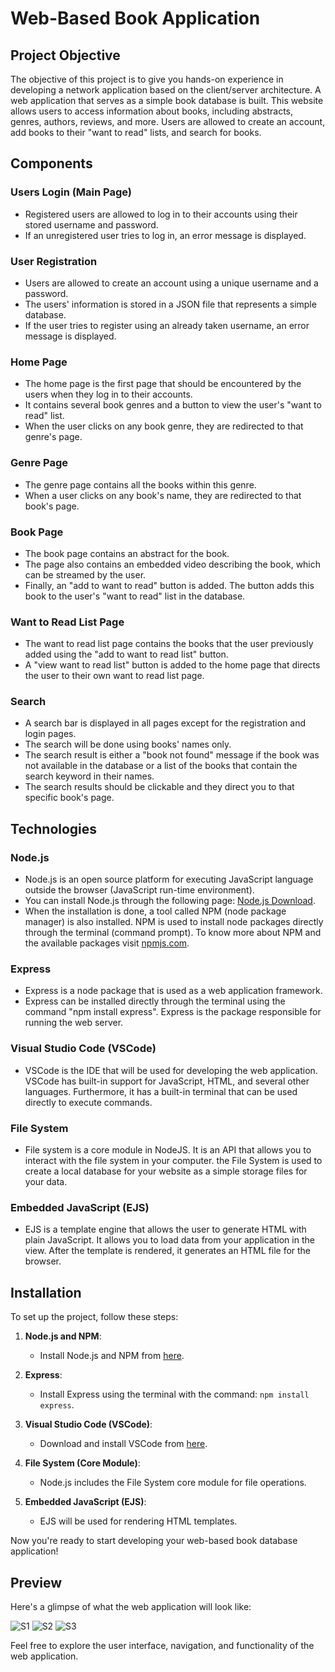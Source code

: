 # Web-Based Book Application

## Project Objective

The objective of this project is to give you hands-on experience in developing a network application based on the client/server architecture. A web application that serves as a simple book database is built. This website allows users to access information about books, including abstracts, genres, authors, reviews, and more. Users are allowed to create an account, add books to their "want to read" lists, and search for books.

## Components

### Users Login (Main Page)

- Registered users are allowed to log in to their accounts using their stored username and password.
- If an unregistered user tries to log in, an error message is displayed.

### User Registration

- Users are allowed to create an account using a unique username and a password.
- The users' information is stored in a JSON file that represents a simple database.
- If the user tries to register using an already taken username, an error message is displayed.

### Home Page

- The home page is the first page that should be encountered by the users when they log in to their accounts.
- It contains several book genres and a button to view the user's "want to read" list.
- When the user clicks on any book genre, they are redirected to that genre's page.

### Genre Page

- The genre page contains all the books within this genre.
- When a user clicks on any book's name, they are redirected to that book's page.

### Book Page

- The book page contains an abstract for the book.
- The page also contains an embedded video describing the book, which can be streamed by the user.
- Finally, an "add to want to read" button is added. The button adds this book to the user's "want to read" list in the database.

### Want to Read List Page

- The want to read list page contains the books that the user previously added using the "add to want to read list" button.
- A "view want to read list" button is added to the home page that directs the user to their own want to read list page.

### Search

- A search bar is displayed in all pages except for the registration and login pages.
- The search will be done using books' names only.
- The search result is either a "book not found" message if the book was not available in the database or a list of the books that contain the search keyword in their names.
- The search results should be clickable and they direct you to that specific book's page.

## Technologies

### Node.js

- Node.js is an open source platform for executing JavaScript language outside the browser (JavaScript run-time environment).
- You can install Node.js through the following page: [Node.js Download](https://nodejs.org/en/download/current/).
- When the installation is done, a tool called NPM (node package manager) is also installed. NPM is used to install node packages directly through the terminal (command prompt). To know more about NPM and the available packages visit [npmjs.com](https://www.npmjs.com/).

### Express

- Express is a node package that is used as a web application framework.
- Express can be installed directly through the terminal using the command "npm install express". Express is the package responsible for running the web server.

### Visual Studio Code (VSCode)

- VSCode is the IDE that will be used for developing the web application. VSCode has built-in support for JavaScript, HTML, and several other languages. Furthermore, it has a built-in terminal that can be used directly to execute commands.

### File System

- File system is a core module in NodeJS. It is an API that allows you to interact with the file system in your computer. the File System is used to create a local database for your website as a simple storage files for your data.

### Embedded JavaScript (EJS)

- EJS is a template engine that allows the user to generate HTML with plain JavaScript. It allows you to load data from your application in the view. After the template is rendered, it generates an HTML file for the browser.

## Installation

To set up the project, follow these steps:

1. **Node.js and NPM**:
   - Install Node.js and NPM from [here](https://nodejs.org/en/download/current/).

2. **Express**:
   - Install Express using the terminal with the command: `npm install express`.

3. **Visual Studio Code (VSCode)**:
   - Download and install VSCode from [here](https://code.visualstudio.com/).

4. **File System (Core Module)**:
   - Node.js includes the File System core module for file operations.

5. **Embedded JavaScript (EJS)**:
   - EJS will be used for rendering HTML templates.

Now you're ready to start developing your web-based book database application!

## Preview

Here's a glimpse of what the web application will look like:

![S1](https://github.com/Ziaad-Khaled/simple-book-web-application/assets/77291238/7ab02031-f35a-41ed-8820-ad6610ab87e9)
![S2](https://github.com/Ziaad-Khaled/simple-book-web-application/assets/77291238/771d6b52-42ec-4342-890b-2a5c667f7fc7)
![S3](https://github.com/Ziaad-Khaled/simple-book-web-application/assets/77291238/5545477c-dc34-4eeb-a00b-4d8bbb2915c9)



Feel free to explore the user interface, navigation, and functionality of the web application.
